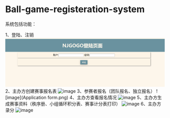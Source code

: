 # Ball-game-registeration-system

系统包括功能：

1、登陆、注销
![image](login.png)
2、主办方创建赛事报名表
![image](create.png)
3、参赛者报名（团队报名、独立报名）
![image](Application form.png)
4、主办方查看报名情况
![image]()
5、主办方生成赛事资料（秩序册、小组循环积分表、赛事计分表打印）
![image]()
6、主办方录分
![image]()
